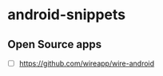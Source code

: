 # android-snippets

## Open Source apps
- [ ] https://github.com/wireapp/wire-android

























